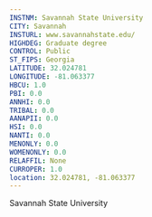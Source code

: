 ```yaml
---
INSTNM: Savannah State University
CITY: Savannah
INSTURL: www.savannahstate.edu/
HIGHDEG: Graduate degree
CONTROL: Public
ST_FIPS: Georgia
LATITUDE: 32.024781
LONGITUDE: -81.063377
HBCU: 1.0
PBI: 0.0
ANNHI: 0.0
TRIBAL: 0.0
AANAPII: 0.0
HSI: 0.0
NANTI: 0.0
MENONLY: 0.0
WOMENONLY: 0.0
RELAFFIL: None
CURROPER: 1.0
location: 32.024781, -81.063377
---
```

Savannah State University